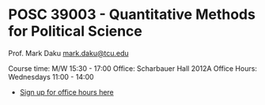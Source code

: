 # POSC 39003 - Quantitative Methods for Political Science
Prof. Mark Daku [mark.daku@tcu.edu](mailto:mark.daku@tcu.edu)

Course time: M/W 15:30 - 17:00 
Office: Scharbauer Hall 2012A
Office Hours: Wednesdays 11:00 - 14:00 
* [Sign up for office hours here](http://www.calendly.com/markdaku)


